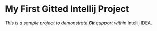 # My First Gitted Intellij Project

_This is a sample project to demonstrate **Git** qupport within_ Intellij IDEA.